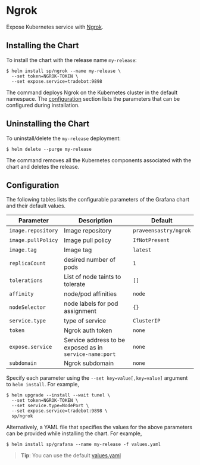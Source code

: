 # Ngrok

Expose Kubernetes service with [Ngrok](https://ngrok.com).

## Installing the Chart

To install the chart with the release name `my-release`:

```console
$ helm install sp/ngrok --name my-release \
  --set token=NGROK-TOKEN \
  --set expose.service=tradebot:9898
```

The command deploys Ngrok on the Kubernetes cluster in the default namespace.
The [configuration](#configuration) section lists the parameters that can be configured during installation.

## Uninstalling the Chart

To uninstall/delete the `my-release` deployment:

```console
$ helm delete --purge my-release
```

The command removes all the Kubernetes components associated with the chart and deletes the release.

## Configuration

The following tables lists the configurable parameters of the Grafana chart and their default values.

| Parameter          | Description                                             | Default               |
| ------------------ | ------------------------------------------------------- | --------------------- |
| `image.repository` | Image repository                                        | `praveensastry/ngrok` |
| `image.pullPolicy` | Image pull policy                                       | `IfNotPresent`        |
| `image.tag`        | Image tag                                               | `latest`              |
| `replicaCount`     | desired number of pods                                  | `1`                   |
| `tolerations`      | List of node taints to tolerate                         | `[]`                  |
| `affinity`         | node/pod affinities                                     | `node`                |
| `nodeSelector`     | node labels for pod assignment                          | `{}`                  |
| `service.type`     | type of service                                         | `ClusterIP`           |
| `token`            | Ngrok auth token                                        | `none`                |
| `expose.service`   | Service address to be exposed as in `service-name:port` | `none`                |
| `subdomain`        | Ngrok subdomain                                         | `none`                |

Specify each parameter using the `--set key=value[,key=value]` argument to `helm install`. For example,

```console
$ helm upgrade --install --wait tunel \
  --set token=NGROK-TOKEN \
  --set service.type=NodePort \
  --set expose.service=tradebot:9898 \
  sp/ngrok
```

Alternatively, a YAML file that specifies the values for the above parameters can be provided while installing the chart. For example,

```console
$ helm install sp/grafana --name my-release -f values.yaml
```

> **Tip**: You can use the default [values.yaml](values.yaml)

```

```
